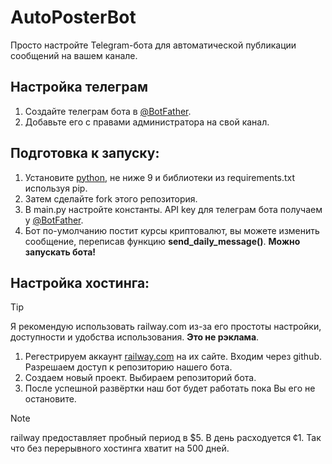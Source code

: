# AutoPosterBot
Просто настройте Telegram-бота для автоматической публикации сообщений на вашем канале.

## Настройка телеграм
1. Создайте телеграм бота в [@BotFather](https://t.me/botfather).
2. Добавьте его с правами администратора на свой канал.

## Подготовка к запуску:
1. Установите [python](https://python.org/), не ниже 9 и библиотеки из requirements.txt используя pip.
2. Затем сделайте fork этого репозитория.
3. В main.py настройте константы. API key для телеграм бота получаем у [@BotFather](https://t.me/botfather).
4. Бот по-умолчанию постит курсы криптовалют, вы можете изменить сообщение, переписав функцию __send_daily_message()__.
**Можно запускать бота!**

## Настройка хостинга:
> [!TIP]
> Я рекомендую использовать railway.com из-за его простоты настройки, доступности и удобства использования. **Это не рэклама**.

1. Регестрируем аккаунт [railway.com](railway.com) на их сайте. Входим через github. Разрешаем доступ к репозиторию нашего бота.
2. Создаем новый проект. Выбираем репозиторий бота.
3. После успешной развёртки наш бот будет работать пока Вы его не остановите.

> [!NOTE]
> railway предоставляет пробный период в $5. В день расходуется ¢1. Так что без перерывного хостинга хватит на 500 дней.
